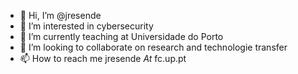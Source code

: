 - 👋 Hi, I’m @jresende
- 👀 I’m interested in cybersecurity
- 🌱 I’m currently teaching at Universidade do Porto
- 🌱 I’m looking to collaborate on research and technologie transfer
- 📫 How to reach me jresende _At_ fc.up.pt

<!---
jresende/jresende is a ✨ special ✨ repository because its `README.md` (this file) appears on your GitHub profile.
You can click the Preview link to take a look at your changes.
--->
